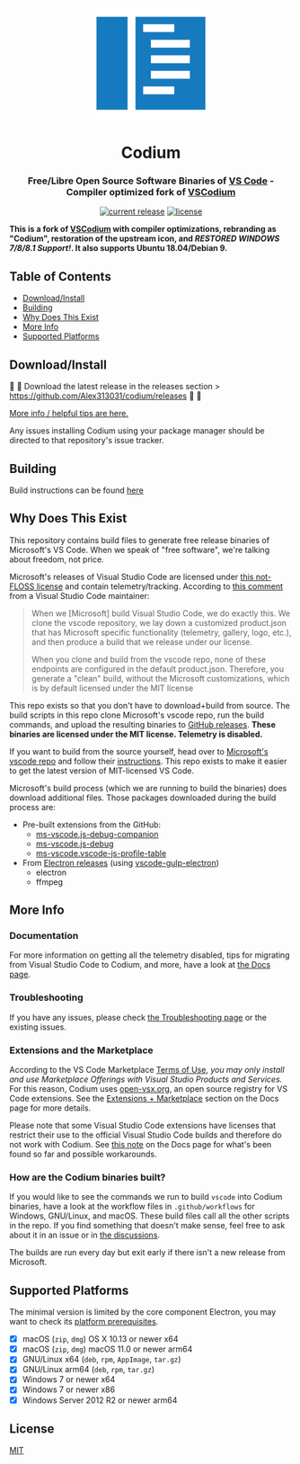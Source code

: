 <div id="vscodium-logo" align="center">
    <br />
    <img src="./Logo.png" alt="VSCodium Logo" width="200"/>
    <h1>Codium</h1>
    <h3>Free/Libre Open Source Software Binaries of <a rel="noopener" target="_blank" href="https://github.com/microsoft/vscode">VS Code</a> - Compiler optimized fork of <a rel="noopener" target="_blank" href="https://github.com/VSCodium/vscodium">VSCodium</a></h3>
</div>

<div id="badges" align="center">

[![current release](https://img.shields.io/github/release/Alex313031/codium.svg)](https://github.com/Alex313031/codium/releases)
[![license](https://img.shields.io/github/license/Alex313031/codium.svg)](https://github.com/Alex313031/codium/blob/master/LICENSE)

</div>

__This is a fork of <a rel="noopener" target="_blank" href="https://github.com/VSCodium/vscodium">VSCodium</a> with compiler optimizations, rebranding as "Codium", restoration of the upstream icon, and *RESTORED WINDOWS 7/8/8.1 Support!*. It also supports Ubuntu 18.04/Debian 9.__

## Table of Contents

- [Download/Install](#download-install)
- [Building](#build)
- [Why Does This Exist](#why)
- [More Info](#more-info)
- [Supported Platforms](#supported-platforms)

## <a id="download-install"></a>Download/Install

:tada: :tada:
Download the latest release in the releases section > https://github.com/Alex313031/codium/releases
:tada: :tada:

[More info / helpful tips are here.](https://github.com/Alex313031/codium/blob/master/docs/index.md)

Any issues installing Codium using your package manager should be directed to that repository's issue tracker.

## <a id="build"></a>Building

Build instructions can be found [here](https://github.com/Alex313031/codium/blob/master/docs/howto-build.md)

## <a id="why"></a>Why Does This Exist

This repository contains build files to generate free release binaries of Microsoft's VS Code. When we speak of "free software", we're talking about freedom, not price.

Microsoft's releases of Visual Studio Code are licensed under [this not-FLOSS license](https://code.visualstudio.com/license) and contain telemetry/tracking. According to [this comment](https://github.com/Microsoft/vscode/issues/60#issuecomment-161792005) from a Visual Studio Code maintainer:

> When we [Microsoft] build Visual Studio Code, we do exactly this. We clone the vscode repository, we lay down a customized product.json that has Microsoft specific functionality (telemetry, gallery, logo, etc.), and then produce a build that we release under our license.
>
> When you clone and build from the vscode repo, none of these endpoints are configured in the default product.json. Therefore, you generate a "clean" build, without the Microsoft customizations, which is by default licensed under the MIT license

This repo exists so that you don't have to download+build from source. The build scripts in this repo clone Microsoft's vscode repo, run the build commands, and upload the resulting binaries to [GitHub releases](https://github.com/Alex313031/codium/releases). __These binaries are licensed under the MIT license. Telemetry is disabled.__

If you want to build from the source yourself, head over to [Microsoft's vscode repo](https://github.com/Microsoft/vscode) and follow their [instructions](https://github.com/Microsoft/vscode/wiki/How-to-Contribute#build-and-run). This repo exists to make it easier to get the latest version of MIT-licensed VS Code.

Microsoft's build process (which we are running to build the binaries) does download additional files. Those packages downloaded during the build process are:

- Pre-built extensions from the GitHub:
  - [ms-vscode.js-debug-companion](https://github.com/microsoft/vscode-js-debug-companion)
  - [ms-vscode.js-debug](https://github.com/microsoft/vscode-js-debug)
  - [ms-vscode.vscode-js-profile-table](https://github.com/microsoft/vscode-js-profile-visualizer)
- From [Electron releases](https://github.com/electron/electron/releases) (using [vscode-gulp-electron](https://github.com/Alex313031/vscode-gulp-electron))
  - electron
  - ffmpeg

## <a id="more-info"></a>More Info

### Documentation

For more information on getting all the telemetry disabled, tips for migrating from Visual Studio Code to Codium, and more, have a look at [the Docs page](https://github.com/Alex313031/codium/blob/master/docs/index.md).

### Troubleshooting

If you have any issues, please check [the Troubleshooting page](https://github.com/Alex313031/codium/blob/master/docs/troubleshooting.md) or the existing issues.

### Extensions and the Marketplace

According to the VS Code Marketplace [Terms of Use](https://aka.ms/vsmarketplace-ToU), _you may only install and use Marketplace Offerings with Visual Studio Products and Services._ For this reason, Codium uses [open-vsx.org](https://open-vsx.org/), an open source registry for VS Code extensions. See the [Extensions + Marketplace](https://github.com/Alex313031/codium/blob/master/docs/index.md#extensions-marketplace) section on the Docs page for more details.

Please note that some Visual Studio Code extensions have licenses that restrict their use to the official Visual Studio Code builds and therefore do not work with Codium. See [this note](https://github.com/Alex313031/codium/blob/master/docs/index.md#proprietary-debugging-tools) on the Docs page for what's been found so far and possible workarounds.

### How are the Codium binaries built?

If you would like to see the commands we run to build `vscode` into Codium binaries, have a look at the workflow files in `.github/workflows` for Windows, GNU/Linux, and macOS. These build files call all the other scripts in the repo. If you find something that doesn't make sense, feel free to ask about it in an issue or in [the discussions](https://github.com/Alex313031/codium/discussions).

The builds are run every day but exit early if there isn't a new release from Microsoft.

## <a id="supported-platforms"></a>Supported Platforms

The minimal version is limited by the core component Electron, you may want to check its [platform prerequisites](https://www.electronjs.org/docs/latest/development/build-instructions-gn#platform-prerequisites).
- [x] macOS (`zip`, `dmg`) OS X 10.13 or newer x64
- [x] macOS (`zip`, `dmg`) macOS 11.0 or newer arm64
- [x] GNU/Linux x64 (`deb`, `rpm`, `AppImage`, `tar.gz`)
- [x] GNU/Linux arm64 (`deb`, `rpm`, `tar.gz`)
- [x] Windows 7 or newer x64
- [x] Windows 7 or newer x86
- [x] Windows Server 2012 R2 or newer arm64

## <a id="license"></a>License

[MIT](https://github.com/Alex313031/codium/blob/master/LICENSE.md)
